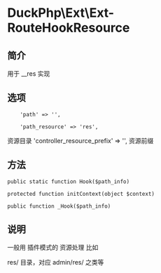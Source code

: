 # DuckPhp\Ext\Ext-RouteHookResource

## 简介
用于 __res 实现

## 选项
        'path' => '',

        'path_resource' => 'res',
资源目录
        'controller_resource_prefix' => '',
资源前缀

## 方法
    public static function Hook($path_info)

    protected function initContext(object $context)

    public function _Hook($path_info)


## 说明

一般用 插件模式的 资源处理
比如

res/ 目录，对应 admin/res/ 之类等